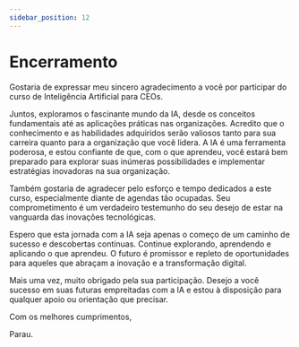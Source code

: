 ```yaml
---
sidebar_position: 12
---
```

# Encerramento
Gostaria de expressar meu sincero agradecimento a você por participar do curso de Inteligência Artificial para CEOs.

Juntos, exploramos o fascinante mundo da IA, desde os conceitos fundamentais até as aplicações práticas nas organizações. Acredito que o conhecimento e as habilidades adquiridos serão valiosos tanto para sua carreira quanto para a organização que você lidera. A IA é uma ferramenta poderosa, e estou confiante de que, com o que aprendeu, você estará bem preparado para explorar suas inúmeras possibilidades e implementar estratégias inovadoras na sua organização.

Também gostaria de agradecer pelo esforço e tempo dedicados a este curso, especialmente diante de agendas tão ocupadas. Seu comprometimento é um verdadeiro testemunho do seu desejo de estar na vanguarda das inovações tecnológicas.

Espero que esta jornada com a IA seja apenas o começo de um caminho de sucesso e descobertas contínuas. Continue explorando, aprendendo e aplicando o que aprendeu. O futuro é promissor e repleto de oportunidades para aqueles que abraçam a inovação e a transformação digital.

Mais uma vez, muito obrigado pela sua participação. Desejo a você sucesso em suas futuras empreitadas com a IA e estou à disposição para qualquer apoio ou orientação que precisar.

Com os melhores cumprimentos,

Parau.